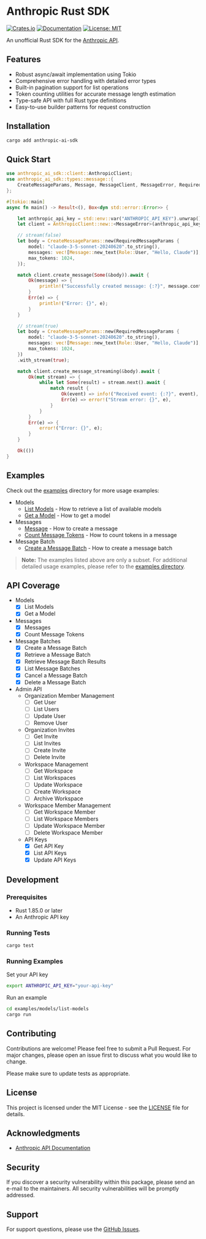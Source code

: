 # Anthropic Rust SDK

[![Crates.io](https://img.shields.io/crates/v/anthropic-ai-sdk.svg)](https://crates.io/crates/anthropic-ai-sdk)
[![Documentation](https://docs.rs/anthropic-ai-sdk/badge.svg)](https://docs.rs/anthropic-ai-sdk)
[![License: MIT](https://img.shields.io/badge/License-MIT-yellow.svg)](https://opensource.org/licenses/MIT)

An unofficial Rust SDK for the [Anthropic API](https://docs.anthropic.com/claude/reference/getting-started).

## Features

- Robust async/await implementation using Tokio
- Comprehensive error handling with detailed error types
- Built-in pagination support for list operations
- Token counting utilities for accurate message length estimation
- Type-safe API with full Rust type definitions
- Easy-to-use builder patterns for request construction

## Installation

```bash
cargo add anthropic-ai-sdk
```

## Quick Start

```rust
use anthropic_ai_sdk::client::AnthropicClient;
use anthropic_ai_sdk::types::message::{
    CreateMessageParams, Message, MessageClient, MessageError, RequiredMessageParams, Role,
};

#[tokio::main]
async fn main() -> Result<(), Box<dyn std::error::Error>> {

    let anthropic_api_key = std::env::var("ANTHROPIC_API_KEY").unwrap();
    let client = AnthropicClient::new::<MessageError>(anthropic_api_key, "2023-06-01").unwrap();

    // stream(false)
    let body = CreateMessageParams::new(RequiredMessageParams {
        model: "claude-3-5-sonnet-20240620".to_string(),
        messages: vec![Message::new_text(Role::User, "Hello, Claude")],
        max_tokens: 1024,
    });

    match client.create_message(Some(&body)).await {
        Ok(message) => {
            println!("Successfully created message: {:?}", message.content);
        }
        Err(e) => {
            println!("Error: {}", e);
        }
    }

    // stream(true)
    let body = CreateMessageParams::new(RequiredMessageParams {
        model: "claude-3-5-sonnet-20240620".to_string(),
        messages: vec![Message::new_text(Role::User, "Hello, Claude")],
        max_tokens: 1024,
    })
    .with_stream(true);

    match client.create_message_streaming(&body).await {
        Ok(mut stream) => {
            while let Some(result) = stream.next().await {
                match result {
                    Ok(event) => info!("Received event: {:?}", event),
                    Err(e) => error!("Stream error: {}", e),
                }
            }
        }
        Err(e) => {
            error!("Error: {}", e);
        }
    }

    Ok(())
}
```

## Examples

Check out the [examples](https://github.com/e-bebe/anthropic-sdk-rs/tree/main/examples) directory for more usage examples:

- Models
  - [List Models](https://github.com/e-bebe/anthropic-sdk-rs/blob/main/examples/models/list-models/src/main.rs) - How to retrieve a list of available models
  - [Get a Model](https://github.com/e-bebe/anthropic-sdk-rs/blob/main/examples/models/get-a-model/src/main.rs) - How to get a model
- Messages
  - [Message](https://github.com/e-bebe/anthropic-sdk-rs/blob/main/examples/messages/messages/src/main.rs) - How to create a message
  - [Count Message Tokens](https://github.com/e-bebe/anthropic-sdk-rs/blob/main/examples/messages/count-message-tokens/src/main.rs) - How to count tokens in a message
- Message Batch
  - [Create a Message Batch](https://github.com/e-bebe/anthropic-sdk-rs/blob/main/examples/message-batches/create-a-message-batch/src/main.rs) - How to create a message batch

> **Note:** The examples listed above are only a subset. For additional detailed usage examples, please refer to the [examples directory](https://github.com/e-bebe/anthropic-sdk-rs/tree/main/examples).

## API Coverage

- Models
  - [x] List Models
  - [x] Get a Model
- Messages
  - [x] Messages
  - [x] Count Message Tokens
- Message Batches
  - [x] Create a Message Batch
  - [x] Retrieve a Message Batch
  - [x] Retrieve Message Batch Results
  - [x] List Message Batches
  - [x] Cancel a Message Batch
  - [x] Delete a Message Batch
- Admin API
  - Organization Member Management
    - [ ] Get User
    - [ ] List Users
    - [ ] Update User
    - [ ] Remove User
  - Organization Invites
    - [ ] Get Invite
    - [ ] List Invites
    - [ ] Create Invite
    - [ ] Delete Invite
  - Workspace Management
    - [ ] Get Workspace
    - [ ] List Workspaces
    - [ ] Update Workspace
    - [ ] Create Workspace
    - [ ] Archive Workspace
  - Workspace Member Management
    - [ ] Get Workspace Member
    - [ ] List Workspace Members
    - [ ] Update Workspace Member
    - [ ] Delete Workspace Member
  - API Keys
    - [x] Get API Key
    - [x] List API Keys
    - [x] Update API Keys

## Development

### Prerequisites

- Rust 1.85.0 or later
- An Anthropic API key

### Running Tests

```bash
cargo test
```

### Running Examples

Set your API key

```bash
export ANTHROPIC_API_KEY="your-api-key"
```

Run an example

```bash
cd examples/models/list-models
cargo run 
```

## Contributing

Contributions are welcome! Please feel free to submit a Pull Request. For major changes, please open an issue first to discuss what you would like to change.

Please make sure to update tests as appropriate.

## License

This project is licensed under the MIT License - see the [LICENSE](LICENSE) file for details.

## Acknowledgments

- [Anthropic API Documentation](https://docs.anthropic.com/claude/reference/getting-started)

## Security

If you discover a security vulnerability within this package, please send an e-mail to the maintainers. All security vulnerabilities will be promptly addressed.

## Support

For support questions, please use the [GitHub Issues](https://github.com/e-bebe/anthropic-sdk-rs/issues).